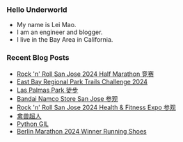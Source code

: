 ### Hello Underworld

- My name is Lei Mao.
- I am an engineer and blogger.
- I live in the Bay Area in California.


### Recent Blog Posts

<!-- BLOG-POST-LIST:START -->
- [Rock &#39;n&#39; Roll San Jose 2024 Half Marathon 竞赛](https://leimao.github.io/life/Rock-n-Roll-San-Jose-2024-Half-Marathon/)
- [East Bay Regional Park Trails Challenge 2024](https://leimao.github.io/essay/East-Bay-Regional-Park-Trails-Challenge-2024/)
- [Las Palmas Park 徒步](https://leimao.github.io/life/Las-Palmas-Park/)
- [Bandai Namco Store San Jose 参观](https://leimao.github.io/life/Bandai-Namco-Store-San-Jose/)
- [Rock &#39;n&#39; Roll San Jose 2024 Health &amp; Fitness Expo 参观](https://leimao.github.io/life/Rock-n-Roll-San-Jose-2024-Health-Fitness-Expo/)
- [禽兽超人](https://leimao.github.io/essay/%E7%A6%BD%E5%85%BD%E8%B6%85%E4%BA%BA/)
- [Python GIL](https://leimao.github.io/blog/Python-GIL/)
- [Berlin Marathon 2024 Winner Running Shoes](https://leimao.github.io/blog/Berlin-Marathon-2024-Winner-Running-Shoes/)
<!-- BLOG-POST-LIST:END -->
